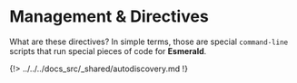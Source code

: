 # Management & Directives

What are these directives? In simple terms, those are special `command-line` scripts that run special
pieces of code for **Esmerald**.

{!> ../../../docs_src/_shared/autodiscovery.md !}
